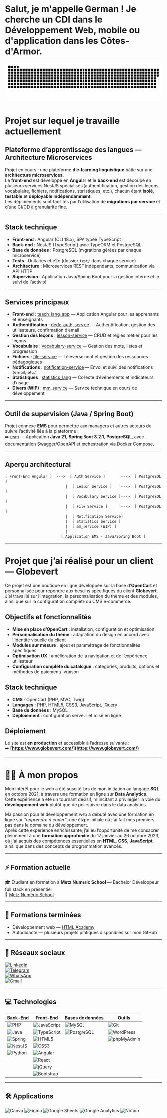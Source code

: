 # **Salut, je m'appelle German ! Je cherche un CDI dans le Développement Web, mobile ou d'application dans les Côtes-d'Armor.**

![Dynamic Snake SVG](https://raw.githubusercontent.com/GermanBurdin1/snake/master/snake.svg) <br><br>

# Projet sur lequel je travaille actuellement

## Plateforme d’apprentissage des langues — Architecture Microservices

Projet en cours : une plateforme **d’e-learning linguistique** bâtie sur une **architecture microservices**.  
Le **front-end** est développé en **Angular** et le **back-end** est découpé en plusieurs services NestJS spécialisés (authentification, gestion des leçons, vocabulaire, fichiers, notifications, statistiques, etc.), chacun étant **isolé**, **testable** et **déployable indépendamment**.  
Les déploiements sont facilités par l’utilisation de **migrations par service** et d’une CI/CD à granularité fine.

---

## Stack technique

- **Front-end** : Angular (CLI 18.x), SPA typée TypeScript  
- **Back-end** : NestJS (TypeScript) avec TypeORM et PostgreSQL  
- **Base de données** : PostgreSQL (migrations gérées par chaque microservice)  
- **Tests** : Unitaires et e2e (dossier `test/` dans chaque service)  
- **Architecture** : Microservices REST indépendants, communication via API HTTP  
- **Supervision** : Application Java/Spring Boot pour la gestion interne et le suivi de l’activité

---

## Services principaux

- **Front-end** : [teach_lang_app](https://github.com/GermanBurdin1/teach_lang_app) — Application Angular pour les apprenants et enseignants  
- **Authentification** : [dede-auth-service](https://github.com/GermanBurdin1/dede-auth-service) — Authentification, gestion des utilisateurs, confirmation d’email  
- **Gestion des leçons** : [lesson-service](https://github.com/GermanBurdin1/lesson-service) — CRUD et règles métier pour les leçons  
- **Vocabulaire** : [vocabulary-service](https://github.com/GermanBurdin1/vocabulary-service) — Gestion des mots, listes et progression  
- **Fichiers** : [file-service](https://github.com/GermanBurdin1/file-service) — Téléversement et gestion des ressources pédagogiques  
- **Notifications** : [notification-service](https://github.com/GermanBurdin1/notification-service) — Envoi et suivi des notifications (email, etc.)  
- **Statistiques** : [statistics_lang](https://github.com/GermanBurdin1/statistics_lang) — Collecte d’événements et indicateurs d’usage  
- **Divers (WIP)** : [mm_service](https://github.com/GermanBurdin1/mm_service) — Service technique en cours de développement

---

## Outil de supervision (Java / Spring Boot)

Projet connexe **EMS** pour permettre aux managers et autres acteurs de suivre l’activité liée à la plateforme :  
➡️ [esm](https://github.com/GermanBurdin1/esm) — Application **Java 21**, **Spring Boot 3.2.1**, **PostgreSQL**, avec documentation Swagger/OpenAPI et orchestration via Docker Compose.

---

## Aperçu architectural

```plaintext
[ Front-End Angular ]  --->  [ Auth Service ]       --->  [ PostgreSQL ]
                           |  [ Lesson Service ]    --->  [ PostgreSQL ]
                           |  [ Vocabulary Service ]--->  [ PostgreSQL ]
                           |  [ File Service ]      --->  [ PostgreSQL ]
                           |  [ Notification Service]
                           |  [ Statistics Service ]
                           |  [ mm_service (WIP) ]
                           |
                         [ Application EMS - Java/Spring Boot ]
```
---

# Projet que j’ai réalisé pour un client — Globevert

Ce projet est une boutique en ligne développée sur la base d’**OpenCart** et personnalisée pour répondre aux besoins spécifiques du client **Globevert**.  
J’ai travaillé sur l’intégration, la personnalisation du thème et des modules, ainsi que sur la configuration complète du CMS e-commerce.

## Objectifs et fonctionnalités
- **Mise en place d’OpenCart** : installation, configuration et optimisation
- **Personnalisation du thème** : adaptation du design en accord avec l’identité visuelle du client
- **Modules sur mesure** : ajout et paramétrage de fonctionnalités spécifiques
- **Optimisation UX** : amélioration de la navigation et de l’expérience utilisateur
- **Configuration complète du catalogue** : catégories, produits, options et méthodes de paiement/livraison

## Stack technique
- **CMS** : OpenCart (PHP, MVC, Twig)
- **Langages** : PHP, HTML5, CSS3, JavaScript, jQuery
- **Base de données** : MySQL
- **Déploiement** : configuration serveur et mise en ligne

## Déploiement
Le site est **en production** et accessible à l’adresse suivante :  
➡️ **[https://www.globevert.com/](https://www.globevert.com/)**

---

# 👨‍💻 À mon propos

Mon intérêt pour le web a été suscité lors de mon initiation au langage **SQL** en octobre 2021, à travers une formation en ligne sur **Data Analytics**.  
Cette expérience a été un tournant décisif, m'incitant à privilégier la voie du **développement web** plutôt que de poursuivre dans le data analytics.

Ma passion pour le développement web a débuté avec une formation en ligne sur *"apprendre à coder"*, une étape initiale où j'ai fait mes premiers pas dans le domaine du développement.  
Après cette expérience enrichissante, j’ai eu l’opportunité de me consacrer pleinement à une **formation approfondie** du 17 janvier au 26 octobre 2023, où j'ai acquis des compétences essentielles en **HTML**, **CSS**, **JavaScript**, ainsi que dans des concepts de programmation avancés.

---

## ⚡ Formation actuelle
🎓 Étudiant en formation à **Metz Numéric School** — Bachelor Développeur full stack en présentiel  
📍 [Metz Numéric School](https://www.metz-numeric-school.fr/formations/developpement-informatique/bachelor-developpeur-full-stack-et-alternance-1-an/)

---

## 🌱 Formations terminées
- Développement web — [HTML Academy](https://github.com/htmlacademy)  
- Autodidacte — plusieurs projets pratiques disponibles sur mon GitHub

---

## 🤝 Réseaux sociaux
[![LinkedIn](https://img.shields.io/badge/LinkedIn-0077B5?style=flat&logo=linkedin&logoColor=white)](https://www.linkedin.com/in/german-burdin)  
[![Telegram](https://img.shields.io/badge/Telegram-2CA5E0?style=flat&logo=telegram&logoColor=white)](https://t.me/Germanburdin)  
[![WhatsApp](https://img.shields.io/badge/WhatsApp-25D366?style=flat&logo=whatsapp&logoColor=white)](https://wa.me/33675738495)  
[![Gmail](https://img.shields.io/badge/Gmail-D14836?style=flat&logo=gmail&logoColor=white)](mailto:germanburdin1@gmail.com)  

---

## 💻 Technologies

| Back-End | Front-End | Bases de données | Outils |
|----------|-----------|------------------|--------|
| ![PHP](https://img.shields.io/badge/-PHP-777BB4?style=flat&logo=php&logoColor=white) | ![JavaScript](https://img.shields.io/badge/-JavaScript-F7DF1E?style=flat&logo=javascript&logoColor=black) | ![MySQL](https://img.shields.io/badge/-MySQL-4479A1?style=flat&logo=mysql&logoColor=white) | ![Git](https://img.shields.io/badge/-Git-F05032?style=flat&logo=git&logoColor=white) |
| ![Java](https://img.shields.io/badge/-Java-007396?style=flat&logo=java&logoColor=white) | ![TypeScript](https://img.shields.io/badge/-TypeScript-3178C6?style=flat&logo=typescript&logoColor=white) | ![PostgreSQL](https://img.shields.io/badge/-PostgreSQL-4169E1?style=flat&logo=postgresql&logoColor=white) | ![WordPress](https://img.shields.io/badge/-WordPress-21759B?style=flat&logo=wordpress&logoColor=white) |
| ![Spring](https://img.shields.io/badge/-Spring-6DB33F?style=flat&logo=spring&logoColor=white) | ![HTML5](https://img.shields.io/badge/-HTML5-E34F26?style=flat&logo=html5&logoColor=white) | | ![phpMyAdmin](https://img.shields.io/badge/phpMyAdmin-6C78AF?style=flat) |
| ![NestJS](https://img.shields.io/badge/-NestJS-E0234E?style=flat&logo=nestjs&logoColor=white) | ![CSS3](https://img.shields.io/badge/-CSS3-1572B6?style=flat&logo=css3&logoColor=white) | | |
| ![Python](https://img.shields.io/badge/-Python-3776AB?style=flat&logo=python&logoColor=white) | ![Angular](https://img.shields.io/badge/-Angular-DD0031?style=flat&logo=angular&logoColor=white) | | |
| | ![React](https://img.shields.io/badge/-React-61DAFB?style=flat&logo=react&logoColor=black) | | |
| | ![jQuery](https://img.shields.io/badge/-jQuery-0769AD?style=flat&logo=jquery&logoColor=white) | | |
| | ![Bootstrap](https://img.shields.io/badge/-Bootstrap-563D7C?style=flat&logo=bootstrap&logoColor=white) | | |

---

## 🛠 Applications

![Canva](https://img.shields.io/badge/-Canva-00C4CC?style=flat&logo=canva&logoColor=white)
![Figma](https://img.shields.io/badge/-Figma-F24E1E?style=flat&logo=figma&logoColor=white)
![Google Sheets](https://img.shields.io/badge/Google%20Sheets-34A853?style=flat&logo=googlesheets&logoColor=white)
![Google Analytics](https://img.shields.io/badge/Google%20Analytics-E37400?style=flat&logo=googleanalytics&logoColor=white)
![Notion](https://img.shields.io/badge/-Notion-000000?style=flat&logo=notion&logoColor=white)


